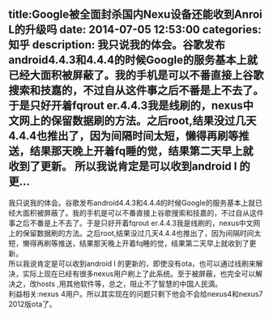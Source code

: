 title:Google被全面封杀国内Nexu设备还能收到Anroi L的升级吗
date: 2014-07-05   12:53:00 
categories: 知乎 
 description: 我只说我的体会。谷歌发布android4.4.3和4.4.4的时候Google的服务基本上就已经大面积被屏蔽了。我的手机是可以不番直接上谷歌搜索和技嘉的，不过自从这件事之后不番是上不去了。于是只好开着fqrout er.4.4.3我是线刷的，nexus中文网上的保留数据刷的方法。之后root,结果没过几天4.4.4也推出了，因为间隔时间太短，懒得再刷等推送，结果那天晚上开着fq睡的觉，结果第二天早上就收到了更新。 所以我说肯定是可以收到android l 的更…
  --- 
 我只说我的体会。谷歌发布android4.4.3和4.4.4的时候Google的服务基本上就已经大面积被屏蔽了。我的手机是可以不番直接上谷歌搜索和技嘉的，不过自从这件事之后不番是上不去了。于是只好开着fqrout er.4.4.3我是线刷的，nexus中文网上的保留数据刷的方法。之后root,结果没过几天4.4.4也推出了，因为间隔时间太短，懒得再刷等推送，结果那天晚上开着fq睡的觉，结果第二天早上就收到了更新。  
所以我说肯定是可以收到android l 的更新的，即使没有ota，也可以通过线刷来解决，实际上现在已经有很多nexus用户刷上了此系统。至于被屏蔽，也完全可以解决之，改hosts ,用其他软件等，总之，阻止不了智慧的中国人民滴。  
利益相关:nexus 4用户。所以其实现在的问题只剩下他会不会给nexus4和nexus7 2012版ota了。